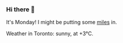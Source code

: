 ### Hi there :wave:

It's Monday! I might be putting some [miles](https://www.strava.com/athletes/889963) in.

Weather in Toronto: sunny, at +3°C.
